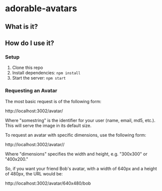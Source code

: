 # adorable-avatars

## What is it?

## How do I use it?

### Setup

1. Clone this repo
2. Install dependencies: `npm install`
3. Start the server: `npm start`

### Requesting an Avatar

The most basic request is of the following form:

  http://localhost:3002/avatar/<somestring>

Where "somestring" is the identifier for your user (name, email, md5, etc.).
This will serve the image in its default size.

To request an avatar with specific dimensions, use the following form:

  http://localhost:3002/avatar/<dimensions>/<somestring>

Where "dimensions" specifies the width and height, e.g. "300x300" or "400x200."

So, if you want your friend Bob's avatar, with a width of 640px and a height of
480px, the URL would be:

  http://localhost:3002/avatar/640x480/bob
